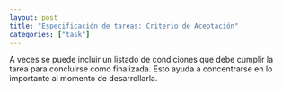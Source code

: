```yaml
---
layout: post
title: "Especificación de tareas: Criterio de Aceptación"
categories: ["task"]
---
```


A veces se puede incluir un listado de condiciones que debe cumplir<!--more--> la tarea para concluirse como finalizada. Esto ayuda a concentrarse en lo importante al momento de desarrollarla.
